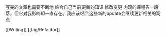 写完的文章也需要不断地 结合自己当前更新的知识 修改变更 内观的课程告一段落，但它对我影响却一直存在。我应该结合这些新的update会继续更新相关的观点

[[Writing]] [[tag/Refactor]]